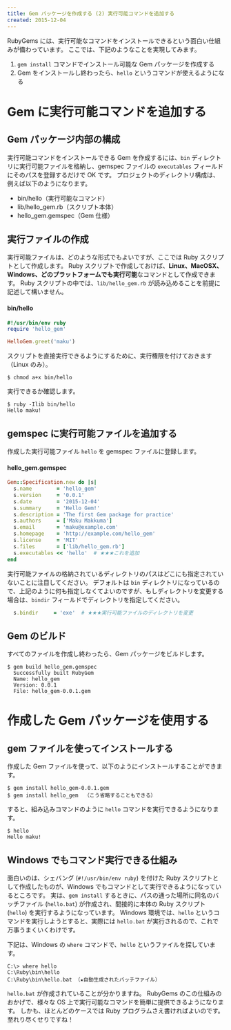 ```yaml
---
title: Gem パッケージを作成する (2) 実行可能コマンドを追加する
created: 2015-12-04
---
```


RubyGems には、実行可能なコマンドをインストールできるという面白い仕組みが備わっています。
ここでは、下記のようなことを実現してみます。

1. `gem install` コマンドでインストール可能な Gem パッケージを作成する
2. Gem をインストールし終わったら、`hello` というコマンドが使えるようになる

Gem に実行可能コマンドを追加する
====

Gem パッケージ内部の構成
----

実行可能コマンドをインストールできる Gem を作成するには、`bin` ディレクトリに実行可能ファイルを格納し、gemspec ファイルの `executables` フィールドにそのパスを登録するだけで OK です。
プロジェクトのディレクトリ構成は、例えば以下のようになります。

* bin/hello（実行可能なコマンド）
* lib/hello_gem.rb（スクリプト本体）
* hello_gem.gemspec（Gem 仕様）

実行ファイルの作成
----

実行可能ファイルは、どのような形式でもよいですが、ここでは Ruby スクリプトとして作成します。
Ruby スクリプトで作成しておけば、**Linux、MacOSX、Windows、どのプラットフォームでも実行可能**なコマンドとして作成できます。
Ruby スクリプトの中では、`lib/hello_gem.rb` が読み込めることを前提に記述して構いません。

#### bin/hello
```ruby
#!/usr/bin/env ruby
require 'hello_gem'

HelloGem.greet('maku')
```

スクリプトを直接実行できるようにするために、実行権限を付けておきます（Linux のみ）。

```
$ chmod a+x bin/hello
```

実行できるか確認します。

```
$ ruby -Ilib bin/hello
Hello maku!
```

gemspec に実行可能ファイルを追加する
----

作成した実行可能ファイル `hello` を gemspec ファイルに登録します。

#### hello_gem.gemspec

```ruby
Gem::Specification.new do |s|
  s.name        = 'hello_gem'
  s.version     = '0.0.1'
  s.date        = '2015-12-04'
  s.summary     = 'Hello Gem!'
  s.description = 'The first Gem package for practice'
  s.authors     = ['Maku Makkuma']
  s.email       = 'maku@example.com'
  s.homepage    = 'http://example.com/hello_gem'
  s.license     = 'MIT'
  s.files       = ['lib/hello_gem.rb']
  s.executables << 'hello'  # ★★★これを追加
end
```

実行可能ファイルの格納されているディレクトリのパスはどこにも指定されていないことに注目してください。
デフォルトは `bin` ディレクトリになっているので、上記のように何も指定しなくてよいのですが、もしディレクトリを変更する場合は、`bindir` フィールドでディレクトリを指定してください。

```ruby
  s.bindir     = 'exe'  # ★★★実行可能ファイルのディレクトリを変更
```

Gem のビルド
----

すべてのファイルを作成し終わったら、Gem パッケージをビルドします。

```
$ gem build hello_gem.gemspec
  Successfully built RubyGem
  Name: hello_gem
  Version: 0.0.1
  File: hello_gem-0.0.1.gem
```

作成した Gem パッケージを使用する
====

gem ファイルを使ってインストールする
----

作成した Gem ファイルを使って、以下のようにインストールすることができます。

```
$ gem install hello_gem-0.0.1.gem
$ gem install hello_gem  （こう省略することもできる）
```

すると、組み込みコマンドのように `hello` コマンドを実行できるようになります。

```
$ hello
Hello maku!
```

Windows でもコマンド実行できる仕組み
----

面白いのは、シェバング (`#!/usr/bin/env ruby`) を付けた Ruby スクリプトとして作成したものが、Windows でもコマンドとして実行できるようになっているところです。
実は、`gem install` するときに、パスの通った場所に同名のバッチファイル (`hello.bat`) が作成され、間接的に本体の Ruby スクリプト (`hello`) を実行するようになっています。
Windows 環境では、`hello` というコマンドを実行しようとすると、実際には `hello.bat` が実行されるので、これで万事うまくいくわけです。

下記は、Windows の `where` コマンドで、`hello` というファイルを探しています。

```
C:\> where hello
C:\Ruby\bin\hello
C:\Ruby\bin\hello.bat （★自動生成されたバッチファイル）
```

`hello.bat` が作成されていることが分かりますね。
RubyGems のこの仕組みのおかげで、様々な OS 上で実行可能なコマンドを簡単に提供できるようになります。
しかも、ほとんどのケースでは Ruby プログラムさえ書ければよいのです。至れり尽くせりですね！

